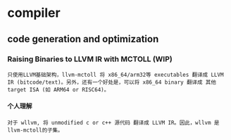 # compiler
## code generation and optimization
### Raising Binaries to LLVM IR with MCTOLL (WIP)
	只使用LLVM基础架构，llvm-mctoll 将 x86_64/arm32等 executables 翻译成 LLVM IR (bitcode/text)。另外，还有一个好处是，可以将 x86_64 binary 翻译成 其他 target ISA (如 ARM64 or RISC64)。
#### 个人理解
	对于 wllvm, 将 unmodified c or c++ 源代码 翻译成 LLVM IR。因此，wllvm 是 llvm-mctoll的子集。